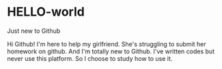 # HELLO-world
Just new to Github

Hi Github!
I'm here to help my girlfriend. She's struggling to submit her homework on github.
And I'm totally new to Github. I've written codes but never use this platform. 
So I choose to study how to use it. 
